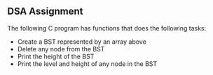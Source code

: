 ## DSA Assignment

The following C program has functions that does the following tasks:
* Create a BST represented by an array above
* Delete any node from the BST
* Print the height of the BST
* Print the level and height of any node in the BST


![]()

